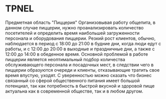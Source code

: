 # TPNEL
Предметная область 
"Пиццерия"
Организовывая работу общепита, в данном случае пиццерии, нужно проанализировать количество посетителей и определить время наибольшей загруженности персонала и оборудования пиццерии. 
Резкий рост клиентов, обычно, наблюдается в период с 18:00 до 21:00 в будние дни, когда люди едут с работы, и с 12:00 до 20:00 в выходные и праздничные дни, а также с 12:00 до 14:00 в обеденное время.
Основной проблемой в работе пиццерии является неоптимальный подбор количества обслуживающего персонала и посадочных мест, в следствии чего в пиццерии образуются очереди и клиенты, отказывающие тратить свое время впустую, уходят.
С уверенностью можно сказать что бизнес связанный со сферой общественного питания имеет большой потенциал, так как потребность в быстрой вкусной и здоровой пище актуальна как в современной обществе, так и в любом другом.
